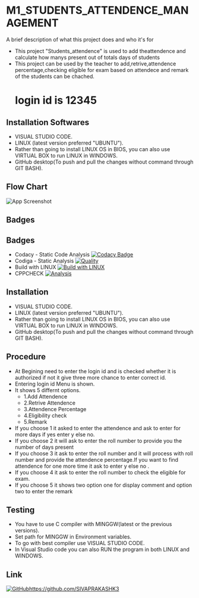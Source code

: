 
# M1_STUDENTS_ATTENDENCE_MANAGEMENT

A brief description of what this project does and who it's for

*   This project "Students_attendence" is used to add theattendence and calculate how manys present out of totals days of students
*   This project can be used by the teacher to add,retrive,attendence percentage,checking eligible for exam based on attendece and remark of the students can be chached.
       # login id is 12345
## Installation Softwares

*   VISUAL STUDIO CODE.
*   LINUX (latest version preferred "UBUNTU").
*   Rather than going to install LINUX OS in BIOS, you can also use VIRTUAL BOX to run LINUX in WINDOWS.
*   GitHub desktop(To push and pull the changes without command through GIT BASH).
## Flow Chart

![App Screenshot](https://images.unsplash.com/photo-1648880328992-41a746773d20?ixlib=rb-1.2.1&ixid=MnwxMjA3fDB8MHxwcm9maWxlLXBhZ2V8MXx8fGVufDB8fHx8&auto=format&fit=crop&w=600&q=60)


## Badges

## Badges 
* Codacy - Static Code Analysis
[![Codacy Badge](https://app.codacy.com/project/badge/Grade/b258b90529834e13be4eaa38b5c96d60)](https://app.codacy.com/organizations/gh/SIVAPRAKASHK3/repositories)
* Codiga - Static Analysis
[![Quality](https://api.codiga.io/project/32077/score/svg)](https://app.codiga.io/project/32357/dashboard)
* Build with LINUX [![Build with LINUX](https://github.com/SIVAPRAKASHK3/M1_Students_attendence_management/actions/workflows/c-cpp.yml/badge.svg)](https://github.com/SIVAPRAKASHK3/M1_Students_attendence_management/actions/workflows/c-cpp.yml)
* CPPCHECK [![Analysis](https://github.com/SIVAPRAKASHK3/M1_Students_attendence_management/actions/workflows/analsis.yml/badge.svg)](https://github.com/SIVAPRAKASHK3/M1_Students_attendence_management/actions/workflows/analsis.yml)
## Installation

*   VISUAL STUDIO CODE.
*   LINUX (latest version preferred "UBUNTU").
*   Rather than going to install LINUX OS in BIOS, you can also use VIRTUAL BOX to run LINUX in WINDOWS.
*   GitHub desktop(To push and pull the changes without command through GIT BASH).
## Procedure

* At Begining need to enter the login id and is checked whether it is authorized if not it give three more chance to enter correct id.
* Entering login id Menu is shown.
* It shows 5 differnt options.
	* 1.Add Attendence
	* 2.Retrive Attendence
	* 3.Attendence Percentage
	* 4.Eligibility check
	* 5.Remark
* If you choose 1 it asked to enter the attendence and ask to enter for more days if yes enter y else no.
* If you choose 2 it will ask to enter the roll number to provide you the number of days present
* If you choose 3 it ask to enter the roll number and it will process with roll  number and provide the attendence percentage.If you want to find attendence for one more time it ask to enter y else no .
* If you choose 4 it ask to enter the roll number to check the eligible for exam.
* If you choose 5 it shows two option one for display comment and option two to enter the remark

## Testing

* You have to use C compiler with MINGGW(latest or the previous versions).
* Set path for MINGGW in Environment variables.
* To go with best compiler use VISUAL STUDIO CODE.
* In Visual Studio code you can also RUN the program in both LINUX and WINDOWS.

## Link

[![GitHub](https://img.shields.io/badge/my_portfolio-000?style=for-the-badge&logo=ko-fi&logoColor=white)]()https://github.com/SIVAPRAKASHK3
